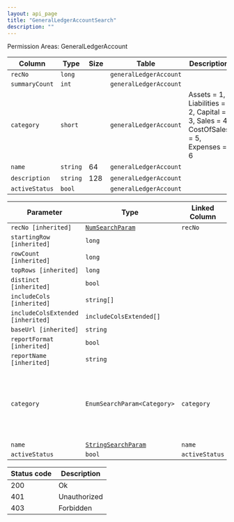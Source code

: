 ```yaml
---
layout: api_page
title: "GeneralLedgerAccountSearch"
description: ""
---
```




Permission Areas: GeneralLedgerAccount

| Column | Type | Size | Table | Description |
| ------ | ---- | ---- | ----- | ----------- |
| `recNo` | `long` |  | `generalLedgerAccount` | 
| `summaryCount` | `int` |  | `generalLedgerAccount` | 
| `category` | `short` |  | `generalLedgerAccount` | Assets = 1, Liabilities = 2, Capital = 3, Sales = 4, CostOfSales = 5, Expenses = 6
| `name` | `string` | 64 | `generalLedgerAccount` | 
| `description` | `string` | 128 | `generalLedgerAccount` | 
| `activeStatus` | `bool` |  | `generalLedgerAccount` | 

| Parameter | Type | Linked Column | Description |
| --------- | ---- | ------------- | ----------- |
| `recNo [inherited]` | [`NumSearchParam`](NumSearchParam) | `recNo` | 
| `startingRow [inherited]` | `long` |  | 
| `rowCount [inherited]` | `long` |  | 
| `topRows [inherited]` | `long` |  | 
| `distinct [inherited]` | `bool` |  | 
| `includeCols [inherited]` | `string[]` |  | 
| `includeColsExtended [inherited]` | `includeColsExtended[]` |  | 
| `baseUrl [inherited]` | `string` |  | 
| `reportFormat [inherited]` | `bool` |  | 
| `reportName [inherited]` | `string` |  | 
| `category` | `EnumSearchParam<Category>` | `category` | Assets = 1, Liabilities = 2, Capital = 3, Sales = 4, CostOfSales = 5, Expenses = 6
| `name` | [`StringSearchParam`](StringSearchParam) | `name` | 
| `activeStatus` | `bool` | `activeStatus` | 

| Status code | Description |
| ----------- | ----------- |
| 200 | Ok |
| 401 | Unauthorized |
| 403 | Forbidden |
